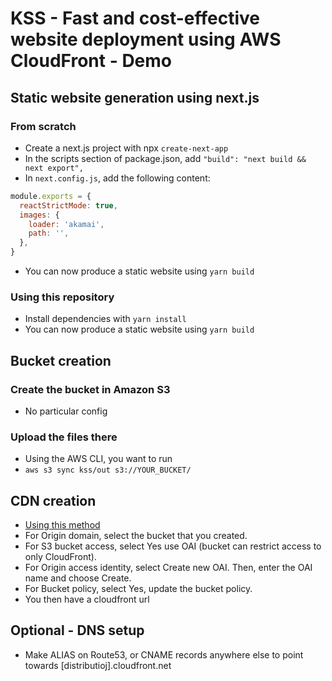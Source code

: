 # KSS - Fast and cost-effective website deployment using AWS CloudFront - Demo

## Static website generation using next.js

### From scratch

* Create a next.js project with npx `create-next-app`
* In the scripts section of package.json, add `"build": "next build && next export",`
* In `next.config.js`,  add the following content:

```js
module.exports = {
  reactStrictMode: true,
  images: {
    loader: 'akamai',
    path: '',
  },
}
```

* You can now produce a static website using `yarn build`

### Using this repository

* Install dependencies with `yarn install`
* You can now produce a static website using `yarn build`

## Bucket creation

### Create the bucket in Amazon S3

* No particular config

### Upload the files there

* Using the AWS CLI, you want to run
* `aws s3 sync kss/out s3://YOUR_BUCKET/`

## CDN creation

* [Using this method](https://aws.amazon.com/premiumsupport/knowledge-center/cloudfront-serve-static-website/)
* For Origin domain, select the bucket that you created.
* For S3 bucket access, select Yes use OAI (bucket can restrict access to only CloudFront).
* For Origin access identity, select Create new OAI. Then, enter the OAI name and choose Create.
* For Bucket policy, select Yes, update the bucket policy.
* You then have a cloudfront url

## Optional - DNS setup

* Make ALIAS on Route53, or CNAME records anywhere else to point towards [distributioj].cloudfront.net